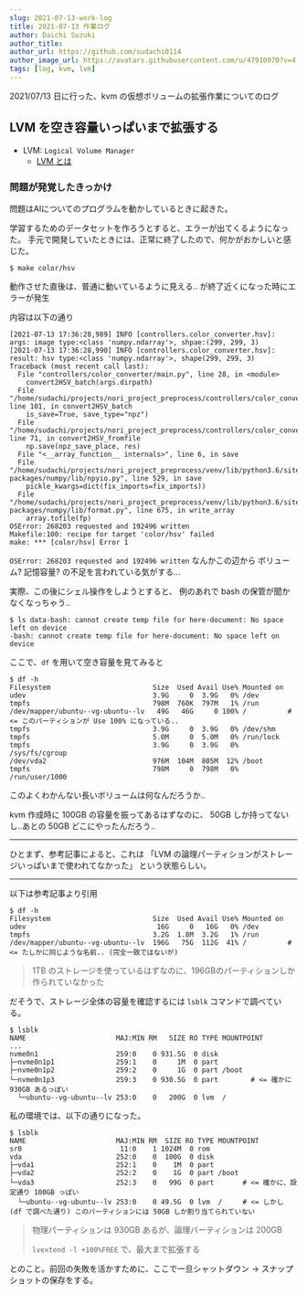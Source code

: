 ```yaml
---
slug: 2021-07-13-work-log
title: 2021-07-13 作業ログ
author: Daichi Suzuki
author_title: 
author_url: https://github.com/sudachi0114
author_image_url: https://avatars.githubusercontent.com/u/47910970?v=4
tags: [log, kvm, lvm]
---
```


2021/07/13 日に行った、kvm の仮想ボリュームの拡張作業についてのログ

## LVM を空き容量いっぱいまで拡張する

* LVM: `Logical Volume Manager`
    * [LVM とは](https://users.miraclelinux.com/technet/document/linux/training/2_2_3.html)

### 問題が発覚したきっかけ

問題はAIについてのプログラムを動かしているときに起きた。

学習するためのデータセットを作ろうとすると、エラーが出てくるようになった。
手元で開発していたときには、正常に終了したので、何かがおかしいと感じた。

```shell
$ make color/hsv
```

動作させた直後は、普通に動いているように見える..
が終了近くになった時にエラーが発生

内容は以下の通り

```log
[2021-07-13 17:36:28,989] INFO [controllers.color_converter.hsv]: args: image type:<class 'numpy.ndarray'>, shpae:(299, 299, 3)
[2021-07-13 17:36:28,990] INFO [controllers.color_converter.hsv]: result: hsv type:<class 'numpy.ndarray'>, shape(299, 299, 3)
Traceback (most recent call last):
  File "controllers/color_converter/main.py", line 28, in <module>
    convert2HSV_batch(args.dirpath)
  File "/home/sudachi/projects/nori_project_preprocess/controllers/color_converter/hsv.py", line 101, in convert2HSV_batch
    is_save=True, save_type="npz")
  File "/home/sudachi/projects/nori_project_preprocess/controllers/color_converter/hsv.py", line 71, in convert2HSV_fromfile
    np.save(npz_save_place, res)
  File "<__array_function__ internals>", line 6, in save
  File "/home/sudachi/projects/nori_project_preprocess/venv/lib/python3.6/site-packages/numpy/lib/npyio.py", line 529, in save
    pickle_kwargs=dict(fix_imports=fix_imports))
  File "/home/sudachi/projects/nori_project_preprocess/venv/lib/python3.6/site-packages/numpy/lib/format.py", line 675, in write_array
    array.tofile(fp)
OSError: 268203 requested and 192496 written
Makefile:100: recipe for target 'color/hsv' failed
make: *** [color/hsv] Error 1
```

`OSError: 268203 requested and 192496 written` なんかこの辺から
ボリューム? 記憶容量? の不足を言われている気がする...

実際、この後にシェル操作をしようとすると、
例のあれで bash の保管が聞かなくなっちゃう..

```shell
$ ls data-bash: cannot create temp file for here-document: No space left on device
-bash: cannot create temp file for here-document: No space left on device
```

ここで、`df` を用いて空き容量を見てみると

```shell
$ df -h
Filesystem                         Size  Used Avail Use% Mounted on
udev                               3.9G     0  3.9G   0% /dev
tmpfs                              798M  760K  797M   1% /run
/dev/mapper/ubuntu--vg-ubuntu--lv   49G   46G     0 100% /          # <= このパーティションが Use 100% になっている..
tmpfs                              3.9G     0  3.9G   0% /dev/shm
tmpfs                              5.0M     0  5.0M   0% /run/lock
tmpfs                              3.9G     0  3.9G   0% /sys/fs/cgroup
/dev/vda2                          976M  104M  805M  12% /boot
tmpfs                              798M     0  798M   0% /run/user/1000
```

このよくわかんない長いボリュームは何なんだろうか..

kvm 作成時に 100GB の容量を振ってあるはずなのに、
50GB しか持ってないし..あとの 50GB どこにやったんだろう..

---

ひとまず、参考記事によると、これは
「LVM の論理パーティションがストレージいっぱいまで使われてなかった」
という状態らしい。

---

以下は参考記事より引用

```shell
$ df -h
Filesystem                         Size  Used Avail Use% Mounted on
udev                                16G     0   16G   0% /dev
tmpfs                              3.2G  1.8M  3.2G   1% /run
/dev/mapper/ubuntu--vg-ubuntu--lv  196G   75G  112G  41% /          # <= たしかに同じような名前.. (完全一致ではないが)
```

> 1TB のストレージを使っているはずなのに、196GBのパーティションしか作られていなかった

だそうで、ストレージ全体の容量を確認するには `lsblk` コマンドで調べている。

```shell
$ lsblk
NAME                      MAJ:MIN RM   SIZE RO TYPE MOUNTPOINT
...
nvme0n1                   259:0    0 931.5G  0 disk
├─nvme0n1p1               259:1    0     1M  0 part
├─nvme0n1p2               259:2    0     1G  0 part /boot
└─nvme0n1p3               259:3    0 930.5G  0 part        # <= 確かに 930GB あるっぽい
  └─ubuntu--vg-ubuntu--lv 253:0    0   200G  0 lvm  /
```

私の環境では、以下の通りになった。

```shell
$ lsblk
NAME                      MAJ:MIN RM  SIZE RO TYPE MOUNTPOINT
sr0                        11:0    1 1024M  0 rom  
vda                       252:0    0  100G  0 disk 
├─vda1                    252:1    0    1M  0 part 
├─vda2                    252:2    0    1G  0 part /boot
└─vda3                    252:3    0   99G  0 part       # <= 確かに、設定通り 100GB っぽい
  └─ubuntu--vg-ubuntu--lv 253:0    0 49.5G  0 lvm  /     # <= しかし (df で調べた通り) このパーティションには 50GB しか割り当てられていない
```

> 物理パーティションは 930GB あるが、論理パーティションは 200GB
> 
> `lvextend -l +100%FREE` で、最大まで拡張する

とのこと。前回の失敗を活かすために、ここで一旦シャットダウン → スナップショットの保存をする。

